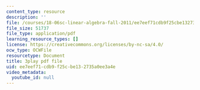 ```yaml
---
content_type: resource
description: ''
file: /courses/18-06sc-linear-algebra-fall-2011/ee7eef71cdb9f25cbe132735a0ee3a4e_Go2aLo7ZOlU.pdf
file_size: 51737
file_type: application/pdf
learning_resource_types: []
license: https://creativecommons.org/licenses/by-nc-sa/4.0/
ocw_type: OCWFile
resourcetype: Document
title: 3play pdf file
uid: ee7eef71-cdb9-f25c-be13-2735a0ee3a4e
video_metadata:
  youtube_id: null
---
```

